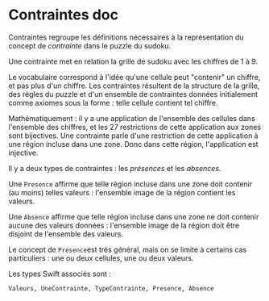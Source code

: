 #  Contraintes doc

Contraintes regroupe les définitions nécessaires à la représentation du concept de *contrainte* dans le puzzle du sudoku.

Une contrainte met en relation la grille de sudoku avec les chiffres de 1 à 9.

Le vocabulaire correspond à l'idée qu'une cellule peut "contenir" un chiffre, et pas plus d'un chiffre. Les contraintes résultent de la structure de la grille, des règles du puzzle et d'un ensemble de contraintes données initialement comme axiomes sous la forme : telle cellule contient tel chiffre.

Mathématiquement : il y a une application de l'ensemble des cellules dans l'ensemble des chiffres, et les 27 restrictions de cette application aux zones sont bijectives. Une contrainte parle d'une restriction de cette application à une région incluse dans une zone. Donc dans cette région, l'application est injective.

Il y a deux types de contraintes : les *présences* et les *absences*.

Une `Presence` affirme que telle région incluse dans une zone doit contenir (au moins) telles valeurs : l'ensemble image de la région contient les valeurs.

Une `Absence` affirme que telle région incluse dans une zone ne doit contenir aucune des valeurs données : l'ensemble image de la région doit être disjoint de l'ensemble des valeurs.

Le concept de `Presence`est très général, mais on se limite à certains cas particuliers : une ou deux cellules, une ou deux valeurs.

Les types Swift associés sont :

	Valeurs, UneContrainte, TypeContrainte, Presence, Absence

